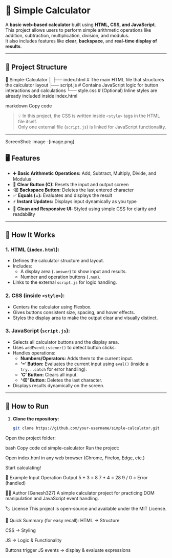 # 🧮 Simple Calculator

A **basic web-based calculator** built using **HTML, CSS, and JavaScript**.  
This project allows users to perform simple arithmetic operations like addition, subtraction, multiplication, division, and modulus.  
It also includes features like **clear**, **backspace**, and **real-time display of results**.

---

## 📂 Project Structure

📁 Simple-Calculator
│
├── index.html # The main HTML file that structures the calculator layout
├── script.js # Contains JavaScript logic for button interactions and calculations
└── style.css # (Optional) Inline styles are already included inside index.html

markdown
Copy code

> 💡 In this project, the CSS is written inside `<style>` tags in the HTML file itself.  
> Only one external file (`script.js`) is linked for JavaScript functionality.

---
ScreenShot:
    image -[image.png]

## 🖥️ Features

- ➕ **Basic Arithmetic Operations:** Add, Subtract, Multiply, Divide, and Modulus  
- 🔄 **Clear Button (C):** Resets the input and output screen  
- ⌫ **Backspace Button:** Deletes the last entered character  
- ✅ **Equals (=):** Evaluates and displays the result  
- ⚡ **Instant Updates:** Displays input dynamically as you type  
- 💅 **Clean and Responsive UI:** Styled using simple CSS for clarity and readability  

---

## 🧠 How It Works

### 1. **HTML (`index.html`):**
- Defines the calculator structure and layout.  
- Includes:
  - A display area (`.answer`) to show input and results.  
  - Number and operation buttons (`.num`).  
- Links to the external `script.js` for logic handling.

### 2. **CSS (inside `<style>`):**
- Centers the calculator using Flexbox.  
- Gives buttons consistent size, spacing, and hover effects.  
- Styles the display area to make the output clear and visually distinct.

### 3. **JavaScript (`script.js`):**
- Selects all calculator buttons and the display area.
- Uses `addEventListener()` to detect button clicks.
- Handles operations:
  - **Numbers/Operators:** Adds them to the current input.
  - **‘=’ Button:** Evaluates the current input using `eval()` (inside a `try...catch` for error handling).
  - **‘C’ Button:** Clears all input.
  - **‘⌫’ Button:** Deletes the last character.
- Displays results dynamically on the screen.

---

## 🚀 How to Run

1. **Clone the repository:**
   ```bash
   git clone https://github.com/your-username/simple-calculator.git
Open the project folder:

bash
Copy code
cd simple-calculator
Run the project:

Open index.html in any web browser (Chrome, Firefox, Edge, etc.)

Start calculating!

🧩 Example
Input	Operation	Output
5 + 3	=	8
7 * 4	=	28
9 / 0	=	Error (handled)

🧑‍💻 Author
[Ganesh327]
A simple calculator project for practicing DOM manipulation and JavaScript event handling.

🏷️ License
This project is open-source and available under the MIT License.

💬 Quick Summary (for easy recall):
HTML → Structure

CSS → Styling

JS → Logic & Functionality

Buttons trigger JS events → display & evaluate expressions
